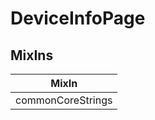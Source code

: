 # DeviceInfoPage

## MixIns

<!-- @vuese:DeviceInfoPage:mixIns:start -->
|MixIn|
|---|
|commonCoreStrings|

<!-- @vuese:DeviceInfoPage:mixIns:end -->
